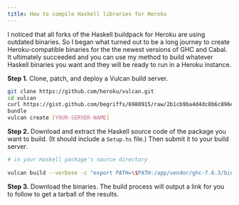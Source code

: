 ```yaml
---
title: How to compile Haskell libraries for Heroku
---
```


I noticed that all forks of the Haskell buildpack for Heroku are
using outdated binaries. So I began what turned out to be a long
journey to create Heroku-compatible binaries for the the newest
versions of GHC and Cabal. It ultimately succeeded and you can use
my method to build whatever Haskell binaries you want and they will
be ready to run in a Heroku instance.

**Step 1.** Clone, patch, and deploy a Vulcan build server.

```bash
git clone https://github.com/heroku/vulcan.git
cd vulcan
curl https://gist.github.com/begriffs/6980915/raw/2b1cb9ba4d4dc8b6c896eae14bbc7804d2e11f29/vulcan-haskell.patch | git apply
bundle
vulcan create [YOUR-SERVER-NAME]
```

**Step 2.** Download and extract the Haskell source code of the
package you want to build. (It should include a `Setup.hs` file.)
Then submit it to your build server.

```bash
# in your Haskell package's source directory
 
vulcan build --verbose -c "export PATH=\$PATH:/app/vendor/ghc-7.6.3/bin && export LD_LIBRARY_PATH=/app/vendor/ghc-libs:/usr/lib && ghc -L/app/vendor/ghc-libs --make Setup && ./Setup configure --prefix=/tmp/built && ./Setup build && ./Setup install" -p /tmp/built
```

**Step 3.** Download the binaries. The build process will output a
link for you to follow to get a tarball of the results.
